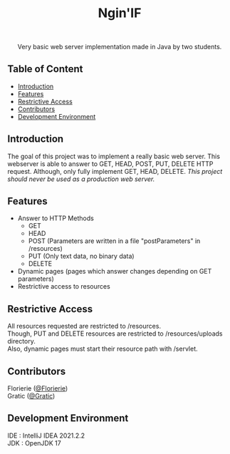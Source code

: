 <h1 align="center"> Ngin'IF </h1> <br>
<p align="center">
  Very basic web server implementation made in Java by two students.
</p>

<h2 id="table-content">Table of Content</h2>
<ul>
<li><a href="#introduction">Introduction</a></li>
<li><a href="#features">Features</a></li>
<li><a href="#restrictive">Restrictive Access</a></li>
<li><a href="#contributors">Contributors</a></li>
<li><a href="#development-info">Development Environment</a></li>
</ul>

<h2 id="introduction">Introduction</h2>

The goal of this project was to implement a really basic web server.
This webserver is able to answer to GET, HEAD, POST, PUT, DELETE HTTP request.
Although, only fully implement GET, HEAD, DELETE.
*This project should never be used as a production web server.*

<h2 id="features">Features</h2>

* Answer to HTTP Methods
  * GET
  * HEAD
  * POST (Parameters are written in a file "postParameters" in /resources)
  * PUT (Only text data, no binary data)
  * DELETE
* Dynamic pages (pages which answer changes depending on GET parameters)
* Restrictive access to resources

<h2 id="restrictive">Restrictive Access</h2>
<p>All resources requested are restricted to /resources.</br>
Though, PUT and DELETE resources are restricted to /resources/uploads directory.</br>
Also, dynamic pages must start their resource path with /servlet.</p>

<h2 id="contributors">Contributors</h2>
<p>Florierie (<a href="https://github.com/Florierie">@Florierie</a>)</br>
Gratic (<a href="https://github.com/Gratic">@Gratic</a>)</p>

<h2 id="development-info">Development Environment</h2>
IDE : IntelliJ IDEA 2021.2.2</br>
JDK : OpenJDK 17
